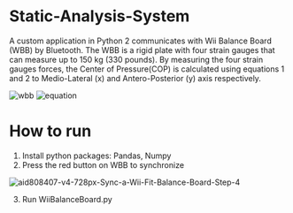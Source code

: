 # Static-Analysis-System

  A custom application in Python 2 communicates with Wii Balance Board (WBB) by Bluetooth. The WBB is a rigid plate with four strain gauges that can measure up to 150 kg (330 pounds). By measuring the four strain gauges forces, the Center of Pressure(COP) is calculated using equations 1 and 2 to Medio-Lateral (x) and Antero-Posterior (y) axis respectively.

![wbb](https://user-images.githubusercontent.com/57098324/67681367-87e5aa00-f9d0-11e9-99ce-4588602087b8.png)
![equation](https://user-images.githubusercontent.com/57098324/67681878-89fc3880-f9d1-11e9-8ad2-3bb883049656.png)

# How to run 

  1) Install python packages: Pandas, Numpy
  2) Press the red button on WBB to synchronize 
  
  ![aid808407-v4-728px-Sync-a-Wii-Fit-Balance-Board-Step-4](https://user-images.githubusercontent.com/57098324/67684503-a8b0fe00-f9d6-11e9-8200-eb99fa718d05.jpg)

  3) Run WiiBalanceBoard.py
  



